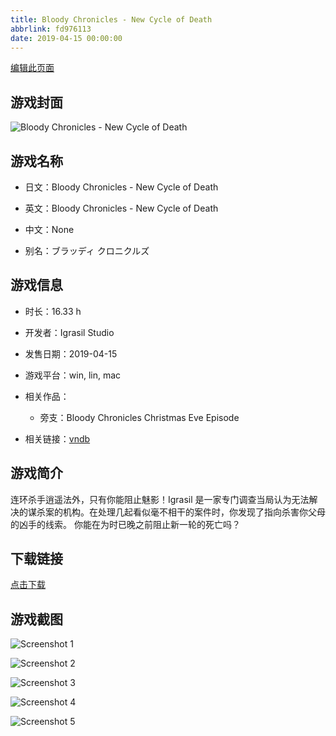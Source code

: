 ```yaml
---
title: Bloody Chronicles - New Cycle of Death
abbrlink: fd976113
date: 2019-04-15 00:00:00
---
```

[编辑此页面](https://github.com/ACG-3/ADV3-source/blob/main/source/_posts/Bloody%20Chronicles%20-%20New%20Cycle%20of%20Death.md)

## 游戏封面

![Bloody Chronicles - New Cycle of Death](https://pan.timero.xyz/d/onedrive/img_lib_001/Bloody%20Chronicles%20-%20New%20Cycle%20of%20Death_cover.avif)


## 游戏名称

- 日文：Bloody Chronicles - New Cycle of Death
- 英文：Bloody Chronicles - New Cycle of Death
- 中文：None

- 别名：ブラッディ クロニクルズ


## 游戏信息

- 时长：16.33 h
- 开发者：Igrasil Studio
- 发售日期：2019-04-15
- 游戏平台：win, lin, mac
- 相关作品：
   - 旁支：Bloody Chronicles Christmas Eve Episode

- 相关链接：[vndb](https://vndb.org/v18773)


## 游戏简介

连环杀手逍遥法外，只有你能阻止魅影！Igrasil 是一家专门调查当局认为无法解决的谋杀案的机构。在处理几起看似毫不相干的案件时，你发现了指向杀害你父母的凶手的线索。
你能在为时已晚之前阻止新一轮的死亡吗？




## 下载链接

[点击下载](https://pan.timero.xyz/onedrive/adv_lib_001/Bloody%20Chronicles%20-%20New%20Cycle%20of%20Death)


## 游戏截图


![Screenshot 1](https://pan.timero.xyz/d/onedrive/img_lib_001/Bloody%20Chronicles%20-%20New%20Cycle%20of%20Death_Screenshot_1.avif)

![Screenshot 2](https://pan.timero.xyz/d/onedrive/img_lib_001/Bloody%20Chronicles%20-%20New%20Cycle%20of%20Death_Screenshot_2.avif)

![Screenshot 3](https://pan.timero.xyz/d/onedrive/img_lib_001/Bloody%20Chronicles%20-%20New%20Cycle%20of%20Death_Screenshot_3.avif)

![Screenshot 4](https://pan.timero.xyz/d/onedrive/img_lib_001/Bloody%20Chronicles%20-%20New%20Cycle%20of%20Death_Screenshot_4.avif)

![Screenshot 5](https://pan.timero.xyz/d/onedrive/img_lib_001/Bloody%20Chronicles%20-%20New%20Cycle%20of%20Death_Screenshot_5.avif)

